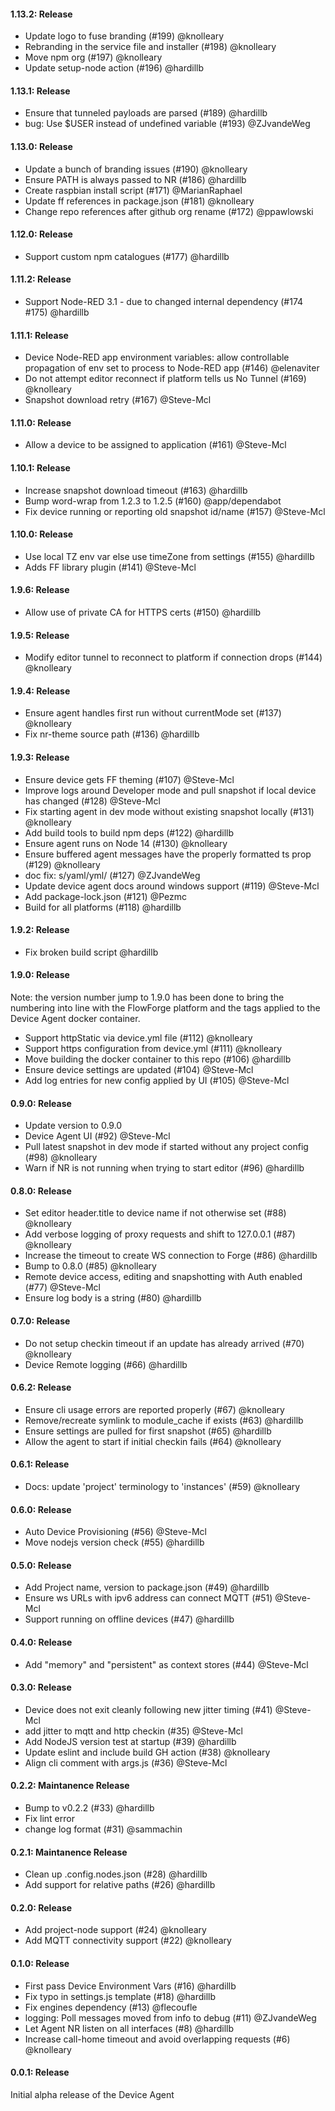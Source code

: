 #### 1.13.2: Release

 - Update logo to fuse branding (#199) @knolleary
 - Rebranding in the service file and installer (#198) @knolleary
 - Move npm org (#197) @knolleary
 - Update setup-node action (#196) @hardillb
 
#### 1.13.1: Release

 - Ensure that tunneled payloads are parsed (#189) @hardillb
 - bug: Use $USER instead of undefined variable (#193) @ZJvandeWeg

#### 1.13.0: Release

 - Update a bunch of branding issues (#190) @knolleary
 - Ensure PATH is always passed to NR (#186) @hardillb
 - Create raspbian install script (#171) @MarianRaphael
 - Update ff references in package.json (#181) @knolleary
 - Change repo references after github org rename (#172) @ppawlowski
 
#### 1.12.0: Release

 - Support custom npm catalogues (#177) @hardillb

#### 1.11.2: Release

 - Support Node-RED 3.1 - due to changed internal dependency (#174 #175) @hardillb
 
#### 1.11.1: Release

 - Device Node-RED app environment variables: allow controllable propagation of env set to process to Node-RED app (#146) @elenaviter
 - Do not attempt editor reconnect if platform tells us No Tunnel (#169) @knolleary
 - Snapshot download retry (#167) @Steve-Mcl

#### 1.11.0: Release

  - Allow a device to be assigned to application (#161) @Steve-Mcl

#### 1.10.1: Release

 - Increase snapshot download timeout (#163) @hardillb
 - Bump word-wrap from 1.2.3 to 1.2.5 (#160) @app/dependabot
 - Fix device running or reporting old snapshot id/name (#157) @Steve-Mcl

#### 1.10.0: Release

 - Use local TZ env var else use timeZone from settings (#155) @hardillb
 - Adds FF library plugin (#141) @Steve-Mcl

#### 1.9.6: Release

 - Allow use of private CA for HTTPS certs (#150) @hardillb

#### 1.9.5: Release
 
 - Modify editor tunnel to reconnect to platform if connection drops (#144) @knolleary

#### 1.9.4: Release

 - Ensure agent handles first run without currentMode set (#137) @knolleary
 - Fix nr-theme source path (#136) @hardillb

#### 1.9.3: Release

 - Ensure device gets FF theming (#107) @Steve-Mcl
 - Improve logs around Developer mode and pull snapshot if local device has changed (#128) @Steve-Mcl
 - Fix starting agent in dev mode without existing snapshot locally (#131) @knolleary
 - Add build tools to build npm deps (#122) @hardillb
 - Ensure agent runs on Node 14 (#130) @knolleary
 - Ensure buffered agent messages have the properly formatted ts prop (#129) @knolleary
 - doc fix: s/yaml/yml/ (#127) @ZJvandeWeg
 - Update device agent docs around windows support (#119) @Steve-Mcl
 - Add package-lock.json (#121) @Pezmc
 - Build for all platforms (#118) @hardillb

#### 1.9.2: Release

 - Fix broken build script @hardillb

#### 1.9.0: Release

Note: the version number jump to 1.9.0 has been done to bring the numbering
into line with the FlowForge platform and the tags applied to the Device Agent
docker container.

 - Support httpStatic via device.yml file (#112) @knolleary
 - Support https configuration from device.yml (#111) @knolleary
 - Move building the docker container to this repo (#106) @hardillb
 - Ensure device settings are updated (#104) @Steve-Mcl
 - Add log entries for new config applied by UI (#105) @Steve-Mcl

#### 0.9.0: Release

 - Update version to 0.9.0
 - Device Agent UI (#92) @Steve-Mcl
 - Pull latest snapshot in dev mode if started without any project config (#98) @knolleary
 - Warn if NR is not running when trying to start editor (#96) @hardillb
 
#### 0.8.0: Release

 - Set editor header.title to device name if not otherwise set (#88) @knolleary
 - Add verbose logging of proxy requests and shift to 127.0.0.1 (#87) @knolleary
 - Increase the timeout to create WS connection to Forge (#86) @hardillb
 - Bump to 0.8.0 (#85) @knolleary
 - Remote device access, editing and snapshotting with Auth enabled (#77) @Steve-Mcl
 - Ensure log body is a string (#80) @hardillb

#### 0.7.0: Release

 - Do not setup checkin timeout if an update has already arrived (#70) @knolleary
 - Device Remote logging (#66) @hardillb

#### 0.6.2: Release

 - Ensure cli usage errors are reported properly (#67) @knolleary
 - Remove/recreate symlink to module_cache if exists (#63) @hardillb
 - Ensure settings are pulled for first snapshot (#65) @hardillb
 - Allow the agent to start if initial checkin fails (#64) @knolleary

#### 0.6.1: Release

 - Docs: update 'project' terminology to 'instances' (#59) @knolleary

#### 0.6.0: Release

 - Auto Device Provisioning (#56) @Steve-Mcl
 - Move nodejs version check (#55) @hardillb

#### 0.5.0: Release
 
 - Add Project name, version to package.json (#49) @hardillb
 - Ensure ws URLs with ipv6 address can connect MQTT (#51) @Steve-Mcl
 - Support running on offline devices (#47) @hardillb

#### 0.4.0: Release

 - Add "memory" and "persistent" as context stores (#44) @Steve-Mcl

#### 0.3.0: Release

 - Device does not exit cleanly following new jitter timing (#41) @Steve-Mcl
 - add jitter to mqtt and http checkin (#35) @Steve-Mcl
 - Add NodeJS version test at startup (#39) @hardillb
 - Update eslint and include build GH action (#38) @knolleary
 - Align cli comment with args.js (#36) @Steve-Mcl

#### 0.2.2: Maintanence Release

 - Bump to v0.2.2 (#33) @hardillb
 - Fix lint error 
 - change log format (#31) @sammachin

#### 0.2.1: Maintanence Release

 - Clean up .config.nodes.json (#28) @hardillb
 - Add support for relative paths (#26) @hardillb

#### 0.2.0: Release

  - Add project-node support (#24) @knolleary
  - Add MQTT connectivity support (#22) @knolleary

#### 0.1.0: Release

 - First pass Device Environment Vars (#16) @hardillb
 - Fix typo in settings.js template (#18) @hardillb
 - Fix engines dependency (#13) @flecoufle
 - logging: Poll messages moved from info to debug (#11) @ZJvandeWeg
 - Let Agent NR listen on all interfaces (#8) @hardillb
 - Increase call-home timeout and avoid overlapping requests (#6) @knolleary

#### 0.0.1: Release

Initial alpha release of the Device Agent
